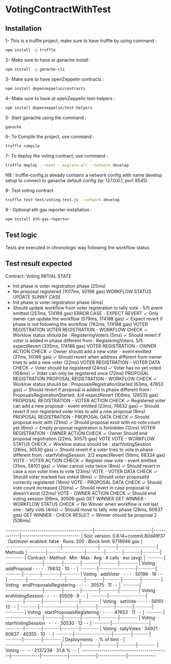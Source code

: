 # VotingContractWithTest

## Installation

1- This is a truffle project, make sure to have truffle by using command :

```sh
npm install -g truffle
```

2- Make sure to have at ganache install :

```sh
npm install -g ganache-cli
```

3- Make sure to have openZeppelin contracts :

```sh
npm install @openzeppelin/contracts
```

4- Make sure to have at openZeppelin test-helpers :

```sh
npm install @openzeppelin/test-helpers
```

5- Start ganache using the command :

```sh
ganache
```

6- To Compile the project, use command :

```sh
truffle compile
```

7- To deploy the voting contract, use command :

```sh
truffle deploy --reset --migrate-all --network develop
```

NB : truffle-config.js already contains a network config with name develop setup to connect to ganache default config (ip: 127.0.0.1, port 8545)

8- Test voting contract

```sh
truffle test test/voting.test.js --network develop
```

9 - Optional eth gas reporter installation :

```sh
npm install eth-gas-reporter
```

## Test logic

Tests are executed in chronologic way following the workflow status

## Test result expected

Contract: Voting
INITIAL STATE
- Init phase is voter registration phase (25ms)
- No proposal registered (1017ms, 50196 gas)
WORKFLOW STATUS UPDATE
SUNNY CASE
- Init phase is voter registration phase (4ms)
- Should update workflow from voter registration to tally vote - 5/5 event emitted (257ms, 174188 gas)
  ERROR CASE - EXPECT REVERT
  ✓ Only owner can update the workflow (579ms, 174188 gas)
  ✓ Expect revert if phase is not following the workflow (762ms, 174188 gas)
  VOTER REGISTRATION
  VOTER REGISTRATION - WORKFLOW CHECK
  ✓ Worklow status should be : RegisteringVoters (5ms)
  ✓ Should revert if voter is added in phase different from : RegisteringVoters. 5/5 expectRevert (335ms, 174188 gas)
  VOTER REGISTRATION - OWNER ACTION CHECK
  ✓ Owner should add a new voter - event emitted (27ms, 50196 gas)
  ✓ Should revert when address different from owner tries to add a new voter (22ms)
  VOTER REGISTRATION - VOTER DATA CHECK
  ✓ Voter should be registered (24ms)
  ✓ Voter has no yet voted (104ms)
  ✓ Voter can only be registered once (72ms)
  PROPOSAL REGISTRATION
  PROPOSAL REGISTRATION - WORKFLOW CHECK
  ✓ Worklow status should be : ProposalsRegistrationStarted (63ms, 47653 gas)
  ✓ Should revert if proposal is added in phase different from : ProposalsRegistrationStarted. 4/4 expectRevert (109ms, 126535 gas)
  PROPOSAL REGISTRATION - VOTER ACTION CHECK
  ✓ Registered voter can add a new proposal - event emitted (23ms, 76632 gas)
  ✓ Should revert if non registered voter tries to add a new proposal (8ms)
  PROPOSAL REGISTRATION - PROPOSAL DATA CHECK
  ✓ Should proposal exist with (21ms)
  ✓ Should proposal exist with no vote count yet (6ms)
  ✓ Empty proposal registration is forbidden (12ms)
  VOTER REGISTRATION - OWNER ACTION CHECK
  ✓ Owner Should end proposal registration (22ms, 30575 gas)
  VOTE
  VOTE - WORKFLOW STATUS CHECK
  ✓ Worklow status should be : startVotingSession (28ms, 30530 gas)
  ✓ Should revert if a voter tries to vote in phase different from : startVotingSession. 2/2 expectRevert (56ms, 68334 gas)
  VOTE - VOTER ACTION CHECK
  ✓ Register new vote - event emitted (31ms, 58101 gas)
  ✓ Voter cannot vote twice (8ms)
  ✓ Should revert in case a non voter tries to vote (23ms)
  VOTE - VOTER DATA CHECK
  ✓ Should voter marked has voted (6ms)
  ✓ Should voter proposalId correctly registered (18ms)
  VOTE - PROPOSAL DATA CHECK
  ✓ Should vote count increased (20ms)
  ✓ Should revert in case proposal id doesn't exist (22ms)
  VOTE - OWNER ACTION CHECK
  ✓ Should end voting session (99ms, 30509 gas)
  GET WINNER
  GET WINNER - WORKFLOW STATUS CHECK
  ✓ No Winner when workflow is not last one - tally vote (4ms)
  ✓ Should move to tally vote phase (28ms, 60637 gas)
  GET WINNER - CHECK RESULT
  ✓ Winner should be proposal 2 (536ms)

·------------------------------------------|----------------------------|-------------|----------------------------·
| Solc version: 0.8.14+commit.80d49f37 · Optimizer enabled: false · Runs: 200 · Block limit: 6718946 gas │
···········································|····························|·············|·····························
| Methods │
·············|·····························|··············|·············|·············|··············|··············
| Contract · Method · Min · Max · Avg · # calls · eur (avg) │
·············|·····························|··············|·············|·············|··············|··············
| Voting · addProposal · - · - · 76632 · 10 · - │
·············|·····························|··············|·············|·············|··············|··············
| Voting · addVoter · - · - · 50196 · 16 · - │
·············|·····························|··············|·············|·············|··············|··············
| Voting · endProposalsRegistering · - · - · 30575 · 11 · - │
·············|·····························|··············|·············|·············|··············|··············
| Voting · endVotingSession · - · - · 30509 · 9 · - │
·············|·····························|··············|·············|·············|··············|··············
| Voting · setVote · - · - · 58101 · 12 · - │
·············|·····························|··············|·············|·············|··············|··············
| Voting · startProposalsRegistering · - · - · 47653 · 11 · - │
·············|·····························|··············|·············|·············|··············|··············
| Voting · startVotingSession · - · - · 30530 · 12 · - │
·············|·····························|··············|·············|·············|··············|··············
| Voting · tallyVotes · 34921 · 60637 · 40355 · 10 · - │
·············|·····························|··············|·············|·············|··············|··············
| Deployments · · % of limit · │
···········································|··············|·············|·············|··············|··············
| Voting · - · - · 2137238 · 31.8 % · - │
·------------------------------------------|--------------|-------------|-------------|--------------|-------------·
